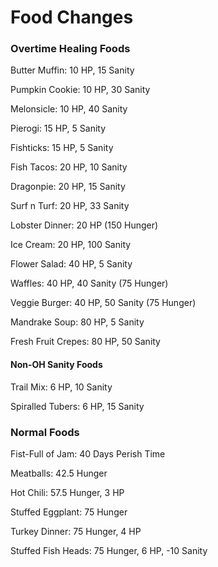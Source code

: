 # Food Changes

### Overtime Healing Foods

Butter Muffin: 10 HP, 15 Sanity

Pumpkin Cookie: 10 HP, 30 Sanity

Melonsicle: 10 HP, 40 Sanity

Pierogi: 15 HP, 5 Sanity

Fishticks: 15 HP, 5 Sanity

Fish Tacos: 20 HP, 10 Sanity 

Dragonpie: 20 HP, 15 Sanity 

Surf n Turf: 20 HP, 33 Sanity

Lobster Dinner: 20 HP (150 Hunger)

Ice Cream: 20 HP, 100 Sanity

Flower Salad: 40 HP, 5 Sanity

Waffles: 40 HP, 40 Sanity (75 Hunger)

Veggie Burger: 40 HP, 50 Sanity (75 Hunger)

Mandrake Soup: 80 HP, 5 Sanity

Fresh Fruit Crepes: 80 HP, 50 Sanity

#### Non-OH Sanity Foods

Trail Mix: 6 HP, 10 Sanity

Spiralled Tubers: 6 HP, 15 Sanity

### Normal Foods

Fist-Full of Jam: 40 Days Perish Time

Meatballs: 42.5 Hunger

Hot Chili: 57.5 Hunger, 3 HP

Stuffed Eggplant: 75 Hunger

Turkey Dinner: 75 Hunger, 4 HP

Stuffed Fish Heads: 75 Hunger, 6 HP, -10 Sanity

